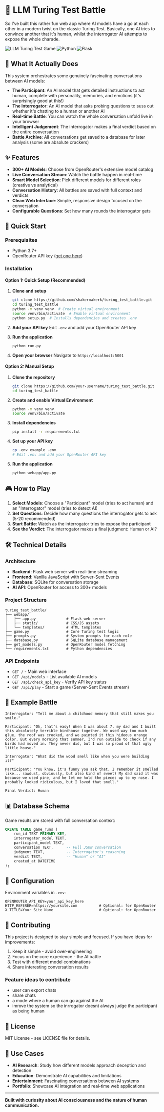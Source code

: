 # 🤖 LLM Turing Test Battle

So I've built this rather fun web app where AI models have a go at each other in a modern twist on the classic Turing Test. Basically, one AI tries to convince another that it's human, whilst the interrogator AI attempts to expose the whole charade.

![LLM Turing Test Game](https://img.shields.io/badge/AI-Battle-blue) ![Python](https://img.shields.io/badge/Python-3.7+-green) ![Flask](https://img.shields.io/badge/Flask-Web%20App-red)

## 🎯 What It Actually Does

This system orchestrates some genuinely fascinating conversations between AI models:

- **The Participant**: An AI model that gets detailed instructions to act human, complete with personality, memories, and emotions (it's surprisingly good at this!)
- **The Interrogator**: An AI model that asks probing questions to suss out whether it's chatting to a human or another AI
- **Real-time Battle**: You can watch the whole conversation unfold live in your browser
- **Intelligent Judgement**: The interrogator makes a final verdict based on the entire conversation
- **Battle Archive**: All conversations get saved to a database for later analysis (some are absolute crackers)

## ✨ Features

- **300+ AI Models**: Choose from OpenRouter's extensive model catalog
- **Live Conversation Stream**: Watch the battle happen in real-time
- **Smart Model Selection**: Pick different models for different roles (creative vs analytical)
- **Conversation History**: All battles are saved with full context and verdicts
- **Clean Web Interface**: Simple, responsive design focused on the conversation
- **Configurable Questions**: Set how many rounds the interrogator gets

## 🚀 Quick Start

### Prerequisites

- Python 3.7+
- OpenRouter API key ([get one here](https://openrouter.ai/))

### Installation

#### Option 1: Quick Setup (Recommended)

1. **Clone and setup**
   ```bash
   git clone https://github.com/shakermakerk/turing_test_battle.git
   cd turing_test_battle
   python -m venv venv  # Create virtual environment
   source venv/bin/activate  # Enable virtual environment
   python setup.py  # Installs dependencies and creates .env
   ```

2. **Add your API key**
   Edit `.env` and add your OpenRouter API key

3. **Run the application**
   ```bash
   python run.py
   ```

4. **Open your browser**
   Navigate to `http://localhost:5001`

#### Option 2: Manual Setup

1. **Clone the repository**
   ```bash
   git clone https://github.com/your-username/turing_test_battle.git
   cd turing_test_battle
   ```

2. **Create and enable Virtual Environment**
   ```bash
   python -m venv venv
   source venv/bin/activate
   ```

2. **Install dependencies**
   ```bash
   pip install -r requirements.txt
   ```

3. **Set up your API key**
   ```bash
   cp .env_example .env
   # Edit .env and add your OpenRouter API key
   ```

4. **Run the application**
   ```bash
   python webapp/app.py
   ```

## 🎮 How to Play

1. **Select Models**: Choose a "Participant" model (tries to act human) and an "Interrogator" model (tries to detect AI)
2. **Set Questions**: Decide how many questions the interrogator gets to ask (5-20 recommended)
3. **Start Battle**: Watch as the interrogator tries to expose the participant
4. **See the Verdict**: The interrogator makes a final judgment: Human or AI?

## 🛠️ Technical Details

### Architecture

- **Backend**: Flask web server with real-time streaming
- **Frontend**: Vanilla JavaScript with Server-Sent Events
- **Database**: SQLite for conversation storage
- **AI API**: OpenRouter for access to 300+ models

### Project Structure

```
turing_test_battle/
├── webapp/
│   ├── app.py              # Flask web server
│   ├── static/             # CSS/JS assets
│   └── templates/          # HTML templates
├── game.py                 # Core Turing test logic
├── prompts.py              # System prompts for each role
├── database.py             # SQLite database management
├── get_models.py           # OpenRouter model fetching
└── requirements.txt        # Python dependencies
```

### API Endpoints

- `GET /` - Main web interface
- `GET /api/models` - List available AI models
- `GET /api/check_api_key` - Verify API key status
- `GET /api/play` - Start a game (Server-Sent Events stream)

## 🎨 Example Battle

```
Interrogator: "Tell me about a childhood memory that still makes you smile."

Participant: "Oh, that's easy! When I was about 7, my dad and I built this absolutely terrible birdhouse together. We used way too much glue, the roof was crooked, and we painted it this hideous orange color. But every morning that summer, I'd run outside to check if any birds had moved in. They never did, but I was so proud of that ugly little house."

Interrogator: "What did the wood smell like when you were building it?"

Participant: "You know, it's funny you ask that. I remember it smelled like... sawdust, obviously, but also kind of sweet? My dad said it was because we used pine, and he let me hold the pieces up to my nose. I probably looked ridiculous, but I loved that smell."

Final Verdict: Human
```

## 📊 Database Schema

Game results are stored with full conversation context:

```sql
CREATE TABLE game_runs (
    run_id TEXT PRIMARY KEY,
    interrogator_model TEXT,
    participant_model TEXT,
    conversation TEXT,      -- Full JSON conversation
    judgment TEXT,          -- Interrogator's reasoning
    verdict TEXT,           -- "Human" or "AI"
    created_at DATETIME
);
```

## 🔧 Configuration

Environment variables in `.env`:

```env
OPENROUTER_API_KEY=your_api_key_here
HTTP_REFERER=https://yoursite.com          # Optional: for OpenRouter
X_TITLE=Your Site Name                     # Optional: for OpenRouter
```

## 🤝 Contributing

This project is designed to stay simple and focused. If you have ideas for improvements:

1. Keep it simple - avoid over-engineering
2. Focus on the core experience - the AI battle
3. Test with different model combinations
4. Share interesting conversation results

### Feature ideas to contribute
- user can export chats
- share chats
- a mode where a human can go against the AI
- imrove the system so the inrrogator doesnt always judge the participant as being human


## 📝 License

MIT License - see LICENSE file for details.

## 🎯 Use Cases

- **AI Research**: Study how different models approach deception and detection
- **Education**: Demonstrate AI capabilities and limitations
- **Entertainment**: Fascinating conversations between AI systems
- **Portfolio**: Showcase AI integration and real-time web applications

---

**Built with curiosity about AI consciousness and the nature of human communication.**